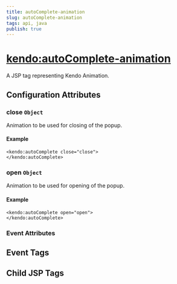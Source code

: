 ```yaml
---
title: autoComplete-animation
slug: autoComplete-animation
tags: api, java
publish: true
---
```


# <kendo:autoComplete-animation>
A JSP tag representing Kendo Animation.

## Configuration Attributes


### close `Object`

Animation to be used for closing of the popup.

#### Example
    <kendo:autoComplete close="close">
    </kendo:autoComplete>



### open `Object`

Animation to be used for opening of the popup.

#### Example
    <kendo:autoComplete open="open">
    </kendo:autoComplete>



### Event Attributes

## Event Tags


## Child JSP Tags

